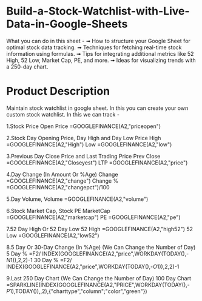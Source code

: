 # Build-a-Stock-Watchlist-with-Live-Data-in-Google-Sheets

What you can do in this sheet -
➟ How to structure your Google Sheet for optimal stock data tracking.
➟ Techniques for fetching real-time stock information using formulas.
➟ Tips for integrating additional metrics like 52 High, 52 Low, Market Cap, PE, and more. 
➟ Ideas for visualizing trends with a 250-day chart.

# Product Description
Maintain stock watchlist in google sheet. In this you can create your own custom stock watchlist.
In this we can track -

1.Stock Price
  Open Price =GOOGLEFINANCE(A2,"priceopen")
  
2.Stock Day Opening Price, Day High and Day Low Price
  High =GOOGLEFINANCE(A2,"High")
  Low =GOOGLEFINANCE(A2,"low")
  
3.Previous Day Close Price and Last Trading Price
  Prev Close =GOOGLEFINANCE(A2,"Closeyest")
  LTP =GOOGLEFINANCE(A2,"price")
  
4.Day Change (In Amount Or %Age)
  Change =GOOGLEFINANCE(A2,"change")
  Change % =GOOGLEFINANCE(A2,"changepct")/100
  
5.Day Volume, 
  Volume =GOOGLEFINANCE(A2,"volume")
  
6.Stock Market Cap, Stock PE
  MarketCap =GOOGLEFINANCE(A2,"marketcap")
  PE =GOOGLEFINANCE(A2,"pe")
  
7.52 Day High Or 52 Day Low 
  52 High =GOOGLEFINANCE(A2,"high52")
  52 Low  =GOOGLEFINANCE(A2,"low52")
  
8.5 Day Or 30-Day Change (In %Age) (We Can Change the Number of Day)
  5 Day % =F2/ INDEX(GOOGLEFINANCE(A2,"price",WORKDAY(TODAY(),-$N$1)),2,2)-1
  30 Day % =F2/ INDEX(GOOGLEFINANCE(A2,"price",WORKDAY(TODAY(),-$O$1)),2,2)-1
  
9.Last 250 Day Chart (We Can Change the Number of Day)
  100 Day Chart =SPARKLINE(INDEX(GOOGLEFINANCE(A2,"PRICE",WORKDAY(TODAY(),-$P$1),TODAY()),,2),{"charttype","column";"color","green"})












